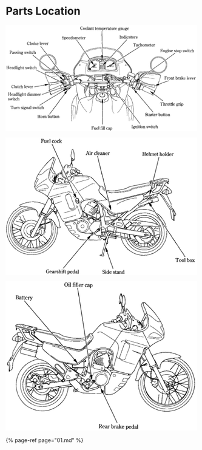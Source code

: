 # Parts Location

![](../../.gitbook/assets/owners-001.png)

![](../../.gitbook/assets/owners-002.png)

![](../../.gitbook/assets/owners-003.png)

{% page-ref page="01.md" %}
